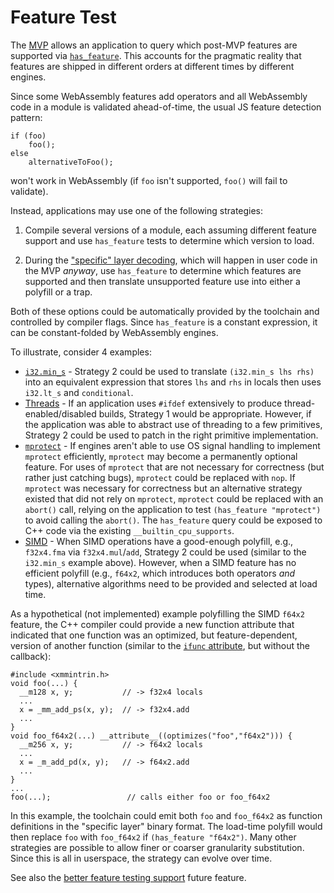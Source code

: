 # Feature Test

The [MVP](MVP.md) allows an application to query which post-MVP features are
supported via [`has_feature`](AstSemantics.md#feature-test). This accounts for
the pragmatic reality that features are shipped in different orders at different
times by different engines.

Since some WebAssembly features add operators and all WebAssembly code in a
module is validated ahead-of-time, the usual JS feature detection pattern:
```
if (foo)
    foo();
else
    alternativeToFoo();
```
won't work in WebAssembly (if `foo` isn't supported, `foo()` will fail to
validate).

Instead, applications may use one of the following strategies:

1. Compile several versions of a module, each assuming different feature support
   and use `has_feature` tests to determine which version to load.

2. During the ["specific" layer decoding](BinaryEncoding.md), which will happen
   in user code in the MVP *anyway*, use `has_feature` to determine which features
   are supported and then translate unsupported feature use into either a polyfill
   or a trap.

Both of these options could be automatically provided by the toolchain and
controlled by compiler flags. Since `has_feature` is a constant expression,
it can be constant-folded by WebAssembly engines.

To illustrate, consider 4 examples:

* [`i32.min_s`](FutureFeatures.md#additional-integer-operations) - Strategy 2
  could be used to translate `(i32.min_s lhs rhs)` into an equivalent expression
  that stores `lhs` and `rhs` in locals then uses `i32.lt_s` and `conditional`.
* [Threads](PostMVP.md#threads) - If an application uses `#ifdef` extensively
  to produce thread-enabled/disabled builds, Strategy 1 would be appropriate.
  However, if the application was able to abstract use of threading to a few
  primitives, Strategy 2 could be used to patch in the right primitive 
  implementation.
* [`mprotect`](FutureFeatures.md#finer-grained-control-over-memory) - If engines
  aren't able to use OS signal handling to implement `mprotect` efficiently,
  `mprotect` may become a permanently optional feature. For uses of `mprotect`
  that are not necessary for correctness (but rather just catching bugs),
  `mprotect` could be replaced with `nop`. If `mprotect` was necessary for
  correctness but an alternative strategy existed that did not rely on
  `mprotect`, `mprotect` could be replaced with an `abort()` call, relying on
  the application to test `(has_feature "mprotect")` to avoid calling the
  `abort()`. The `has_feature` query could be exposed to C++ code via
  the existing `__builtin_cpu_supports`.
* [SIMD](PostMVP.md#fixed-width-simd) - When SIMD operations have a good-enough
  polyfill, e.g., `f32x4.fma` via `f32x4.mul`/`add`, Strategy 2 could be used 
  (similar to the `i32.min_s` example above). However, when a SIMD feature has no
  efficient polyfill (e.g., `f64x2`, which introduces both operators *and*
  types), alternative algorithms need to be provided and selected at load time.

As a hypothetical (not implemented) example polyfilling the SIMD `f64x2`
feature, the C++ compiler could provide a new function attribute that indicated
that one function was an optimized, but feature-dependent, version of another
function (similar to the
[`ifunc` attribute](https://gcc.gnu.org/onlinedocs/gcc-4.7.2/gcc/Function-Attributes.html#index-g_t_0040code_007bifunc_007d-attribute-2529),
but without the callback):
```
#include <xmmintrin.h>
void foo(...) {
  __m128 x, y;           // -> f32x4 locals
  ...
  x = _mm_add_ps(x, y);  // -> f32x4.add
  ...
}
void foo_f64x2(...) __attribute__((optimizes("foo","f64x2"))) {
  __m256 x, y;           // -> f64x2 locals
  ...
  x = _m_add_pd(x, y);   // -> f64x2.add
  ...
}
...
foo(...);                 // calls either foo or foo_f64x2
```
In this example, the toolchain could emit both `foo` and `foo_f64x2` as
function definitions in the "specific layer" binary format. The load-time
polyfill would then replace `foo` with `foo_f64x2` if
`(has_feature "f64x2")`. Many other strategies are possible to allow finer or
coarser granularity substitution. Since this is all in userspace, the strategy
can evolve over time.

See also the [better feature testing support](FutureFeatures.md#better-feature-testing-support)
future feature.

